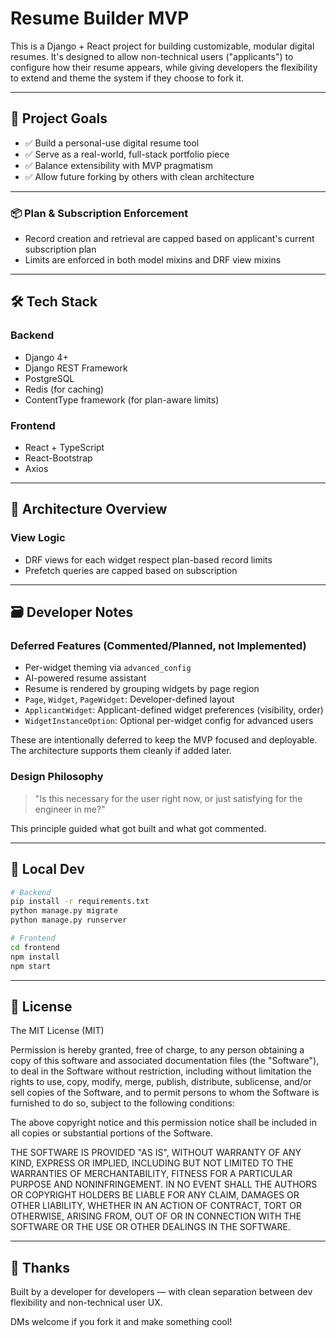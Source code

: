 # Resume Builder MVP

This is a Django + React project for building customizable, modular digital resumes. It's designed to allow non-technical users ("applicants") to configure how their resume appears, while giving developers the flexibility to extend and theme the system if they choose to fork it.

---

## 🧠 Project Goals

- ✅ Build a personal-use digital resume tool
- ✅ Serve as a real-world, full-stack portfolio piece
- ✅ Balance extensibility with MVP pragmatism
- ✅ Allow future forking by others with clean architecture
---

### 📦 Plan & Subscription Enforcement
- Record creation and retrieval are capped based on applicant's current subscription plan
- Limits are enforced in both model mixins and DRF view mixins

---

## 🛠️ Tech Stack

### Backend
- Django 4+
- Django REST Framework
- PostgreSQL
- Redis (for caching)
- ContentType framework (for plan-aware limits)

### Frontend
- React + TypeScript
- React-Bootstrap
- Axios

---

## 🧩 Architecture Overview

### View Logic
- DRF views for each widget respect plan-based record limits
- Prefetch queries are capped based on subscription

---

## 🗃️ Developer Notes

### Deferred Features (Commented/Planned, not Implemented)
- Per-widget theming via `advanced_config`
- AI-powered resume assistant
- Resume is rendered by grouping widgets by page region
- `Page`, `Widget`, `PageWidget`: Developer-defined layout
- `ApplicantWidget`: Applicant-defined widget preferences (visibility, order)
- `WidgetInstanceOption`: Optional per-widget config for advanced users

These are intentionally deferred to keep the MVP focused and deployable. The architecture supports them cleanly if added later.

### Design Philosophy
> "Is this necessary for the user right now, or just satisfying for the engineer in me?"

This principle guided what got built and what got commented.

---

## 🧪 Local Dev

```bash
# Backend
pip install -r requirements.txt
python manage.py migrate
python manage.py runserver

# Frontend
cd frontend
npm install
npm start
```
---

## 📎 License
The MIT License (MIT)

Permission is hereby granted, free of charge, to any person obtaining a copy of this software and associated documentation files (the "Software"), to deal in the Software without restriction, including without limitation the rights to use, copy, modify, merge, publish, distribute, sublicense, and/or sell copies of the Software, and to permit persons to whom the Software is furnished to do so, subject to the following conditions:

The above copyright notice and this permission notice shall be included in all copies or substantial portions of the Software.

THE SOFTWARE IS PROVIDED "AS IS", WITHOUT WARRANTY OF ANY KIND, EXPRESS OR IMPLIED, INCLUDING BUT NOT LIMITED TO THE WARRANTIES OF MERCHANTABILITY, FITNESS FOR A PARTICULAR PURPOSE AND NONINFRINGEMENT. IN NO EVENT SHALL THE AUTHORS OR COPYRIGHT HOLDERS BE LIABLE FOR ANY CLAIM, DAMAGES OR OTHER LIABILITY, WHETHER IN AN ACTION OF CONTRACT, TORT OR OTHERWISE, ARISING FROM, OUT OF OR IN CONNECTION WITH THE SOFTWARE OR THE USE OR OTHER DEALINGS IN THE SOFTWARE.

---

## 🙏 Thanks
Built by a developer for developers — with clean separation between dev flexibility and non-technical user UX.

DMs welcome if you fork it and make something cool!

